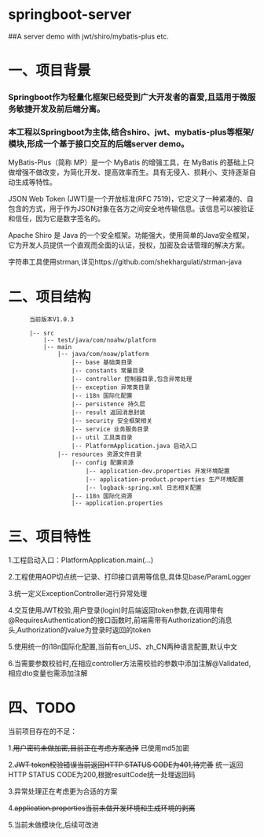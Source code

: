 # springboot-server
##A server demo with jwt/shiro/mybatis-plus etc.

# 一、项目背景
### Springboot作为轻量化框架已经受到广大开发者的喜爱,且适用于微服务敏捷开发及前后端分离。

### 本工程以Springboot为主体,结合shiro、jwt、mybatis-plus等框架/模块,形成一个基于接口交互的后端server demo。 

MyBatis-Plus（简称 MP）是一个 MyBatis 的增强工具，在 MyBatis 的基础上只做增强不做改变，为简化开发、提高效率而生。具有无侵入、损耗小、支持逐渐自动生成等特性。 

JSON Web Token (JWT)是一个开放标准(RFC 7519)，它定义了一种紧凑的、自包含的方式，用于作为JSON对象在各方之间安全地传输信息。该信息可以被验证和信任，因为它是数字签名的。

Apache Shiro 是 Java 的一个安全框架。功能强大，使用简单的Java安全框架，它为开发人员提供一个直观而全面的认证，授权，加密及会话管理的解决方案。

字符串工具使用strman,详见https://github.com/shekhargulati/strman-java

# 二、项目结构
          当前版本V1.0.3
          
          |-- src
              |-- test/java/com/noahw/platform
              |-- main
                  |-- java/com/noaw/platform
                      |-- base 基础类目录
                      |-- constants 常量目录
                      |-- controller 控制器目录,包含异常处理
                      |-- exception 异常类目录
                      |-- i18n 国际化配置
                      |-- persistence 持久层
                      |-- result 返回消息封装
                      |-- security 安全框架相关
                      |-- service 业务服务目录
                      |-- util 工具类目录
                      |-- PlatformApplication.java 启动入口
                  |-- resources 资源文件目录
                      |-- config 配置资源
                          |-- application-dev.properties 开发环境配置
                          |-- application-product.properties 生产环境配置
                          |-- logback-spring.xml 日志相关配置
                      |-- i18n 国际化资源
                      |-- application.properties
                      
# 三、项目特性
1.工程启动入口：PlatformApplication.main(...) 

2.工程使用AOP切点统一记录、打印接口调用等信息,具体见base/ParamLogger
 
3.统一定义ExceptionController进行异常处理 

4.交互使用JWT校验,用户登录(login)时后端返回token参数,在调用带有@RequiresAuthentication的接口函数时,前端需带有Authorization的消息头,Authorization的value为登录时返回的token 

5.使用统一的i18n国际化配置,当前有en_US、zh_CN两种语言配置,默认中文

6.当需要参数校验时,在相应controller方法需校验的参数中添加注解@Validated,相应dto变量也需添加注解

# 四、TODO
当前项目存在的不足： 

1.~~用户密码未做加密,目前正在考虑方案选择~~ 已使用md5加密

2.~~JWT token校验错误当前返回HTTP STATUS CODE为401,待完善~~ 统一返回HTTP STATUS CODE为200,根据resultCode统一处理返回码

3.异常处理正在考虑更为合适的方案

4.~~application.properties当前未做开发环境和生成环境的剥离~~

5.当前未做模块化,后续可改进

